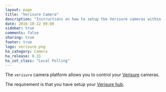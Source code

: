 ```yaml
---
layout: page
title: "Verisure Camera"
description: "Instructions on how to setup the Verisure cameras within Home Assistant."
date: 2016-10-22 09:00
sidebar: true
comments: false
sharing: true
footer: true
logo: verisure.png
ha_category: Camera
ha_release: 0.31
ha_iot_class: "Local Polling"
---
```


The `verisure` camera platform allows you to control your [Verisure](https://www.verisure.com/) cameras.

The requirement is that you have setup your [Verisure hub](/components/verisure/).
